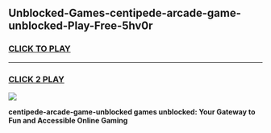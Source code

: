 
## Unblocked-Games-centipede-arcade-game-unblocked-Play-Free-5hv0r
<h3>
<a href="https://premium76.site?title=centipede-arcade-game-unblocked&ref=21A">CLICK TO PLAY</a></h3>
<hr>

<h3>
<a href="https://premium76.site?title=centipede-arcade-game-unblocked&ref=21A">CLICK 2 PLAY</a>
  
</h3>

<a href="https://premium76.site?title=centipede-arcade-game-unblocked&ref=21A"><img src="https://clearcache.store/games.png"></a>


**centipede-arcade-game-unblocked games unblocked: Your Gateway to Fun and Accessible Online Gaming**
